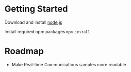 ﻿Getting Started
================
Download and install [node.js]

Install required npm packages
```npm install```


Roadmap
=======
* Make Real-time Communications samples more readable

[node.js]:http://nodejs.org
